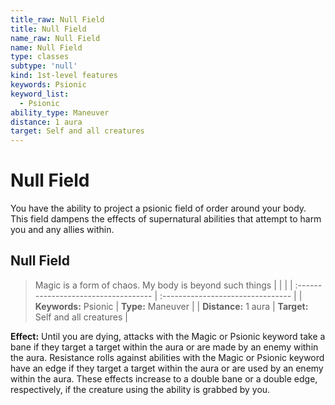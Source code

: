 ```yaml
---
title_raw: Null Field
title: Null Field
name_raw: Null Field
name: Null Field
type: classes
subtype: 'null'
kind: 1st-level features
keywords: Psionic
keyword_list:
  - Psionic
ability_type: Maneuver
distance: 1 aura
target: Self and all creatures
---
```


# Null Field

You have the ability to project a psionic field of order around your body. This field dampens the effects of supernatural abilities that attempt to harm you and any allies within.

## Null Field

> Magic is a form of chaos. My body is beyond such things
> |  |  |
> | :\----------------------------------- | :-------------------------------- |
> | **Keywords:** Psionic | **Type:** Maneuver |
> | **Distance:** 1 aura | **Target:** Self and all creatures |

**Effect:** Until you are dying, attacks with the Magic or Psionic keyword take a bane if they target a target within the aura or are made by an enemy within the aura. Resistance rolls against abilities with the Magic or Psionic keyword have an edge if they target a target within the aura or are used by an enemy within the aura. These effects increase to a double bane or a double edge, respectively, if the creature using the ability is grabbed by you.

